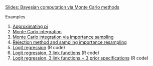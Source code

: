 [Slides: Bayesian computation via Monte Carlo methods](montecarlomethods.pdf)

Examples

1. [Approximating pi](example-0.R)
2. [Monte Carlo integration](example-i.R)
3. [Monte Carlo integration via importance sampling](example-ii.R)
4. [Rejection method and sampling importance resampling](example-iii.R)
5. [Logit regression](logit.pdf) (R code)
6. [Logit regression, 3 link functions](logit-severalmodels.pdf) (R code)
7. [Logit regression, 3 link functions + 3 prior specifications](logit-severalpriors.pdf) (R code)
